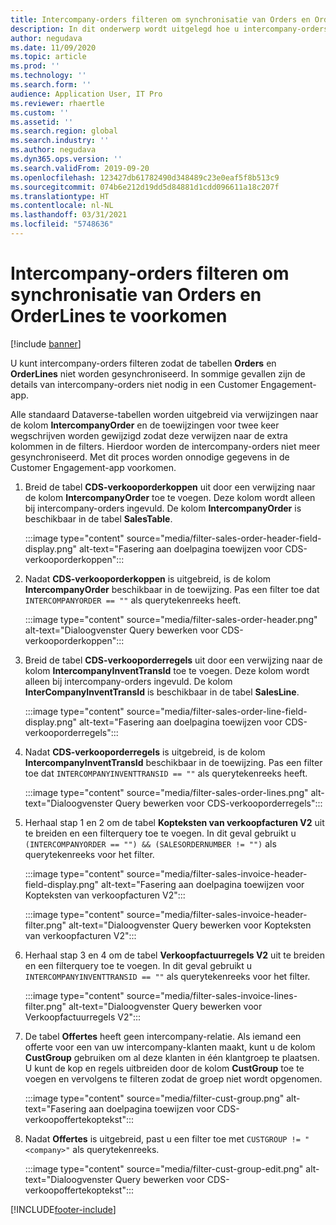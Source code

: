 ```yaml
---
title: Intercompany-orders filteren om synchronisatie van Orders en OrderLines te voorkomen
description: In dit onderwerp wordt uitgelegd hoe u intercompany-orders filtert, zodat de entiteiten Orders en Orderlines niet worden gesynchroniseerd.
author: negudava
ms.date: 11/09/2020
ms.topic: article
ms.prod: ''
ms.technology: ''
ms.search.form: ''
audience: Application User, IT Pro
ms.reviewer: rhaertle
ms.custom: ''
ms.assetid: ''
ms.search.region: global
ms.search.industry: ''
ms.author: negudava
ms.dyn365.ops.version: ''
ms.search.validFrom: 2019-09-20
ms.openlocfilehash: 123427db61782490d348489c23e0eaf5f8b513c9
ms.sourcegitcommit: 074b6e212d19dd5d84881d1cdd096611a18c207f
ms.translationtype: HT
ms.contentlocale: nl-NL
ms.lasthandoff: 03/31/2021
ms.locfileid: "5748636"
---
```

# <a name="filter-intercompany-orders-to-avoid-syncing-orders-and-orderlines"></a>Intercompany-orders filteren om synchronisatie van Orders en OrderLines te voorkomen

[!include [banner](../../includes/banner.md)]

U kunt intercompany-orders filteren zodat de tabellen **Orders** en **OrderLines** niet worden gesynchroniseerd. In sommige gevallen zijn de details van intercompany-orders niet nodig in een Customer Engagement-app.

Alle standaard Dataverse-tabellen worden uitgebreid via verwijzingen naar de kolom **IntercompanyOrder** en de toewijzingen voor twee keer wegschrijven worden gewijzigd zodat deze verwijzen naar de extra kolommen in de filters. Hierdoor worden de intercompany-orders niet meer gesynchroniseerd. Met dit proces worden onnodige gegevens in de Customer Engagement-app voorkomen.

1. Breid de tabel **CDS-verkooporderkoppen** uit door een verwijzing naar de kolom **IntercompanyOrder** toe te voegen. Deze kolom wordt alleen bij intercompany-orders ingevuld. De kolom **IntercompanyOrder** is beschikbaar in de tabel **SalesTable**.

    :::image type="content" source="media/filter-sales-order-header-field-display.png" alt-text="Fasering aan doelpagina toewijzen voor CDS-verkooporderkoppen":::

2. Nadat **CDS-verkooporderkoppen** is uitgebreid, is de kolom **IntercompanyOrder** beschikbaar in de toewijzing. Pas een filter toe dat `INTERCOMPANYORDER == ""` als querytekenreeks heeft.

    :::image type="content" source="media/filter-sales-order-header.png" alt-text="Dialoogvenster Query bewerken voor CDS-verkooporderkoppen":::

3. Breid de tabel **CDS-verkooporderregels** uit door een verwijzing naar de kolom **IntercompanyInventTransId** toe te voegen. Deze kolom wordt alleen bij intercompany-orders ingevuld. De kolom **InterCompanyInventTransId** is beschikbaar in de tabel **SalesLine**.

    :::image type="content" source="media/filter-sales-order-line-field-display.png" alt-text="Fasering aan doelpagina toewijzen voor CDS-verkooporderregels":::

4. Nadat **CDS-verkooporderregels** is uitgebreid, is de kolom **IntercompanyInventTransId** beschikbaar in de toewijzing. Pas een filter toe dat `INTERCOMPANYINVENTTRANSID == ""` als querytekenreeks heeft.

    :::image type="content" source="media/filter-sales-order-lines.png" alt-text="Dialoogvenster Query bewerken voor CDS-verkooporderregels":::

5. Herhaal stap 1 en 2 om de tabel **Kopteksten van verkoopfacturen V2** uit te breiden en een filterquery toe te voegen. In dit geval gebruikt u `(INTERCOMPANYORDER == "") && (SALESORDERNUMBER != "")` als querytekenreeks voor het filter.

    :::image type="content" source="media/filter-sales-invoice-header-field-display.png" alt-text="Fasering aan doelpagina toewijzen voor Kopteksten van verkoopfacturen V2":::

    :::image type="content" source="media/filter-sales-invoice-header-filter.png" alt-text="Dialoogvenster Query bewerken voor Kopteksten van verkoopfacturen V2":::

6. Herhaal stap 3 en 4 om de tabel **Verkoopfactuurregels V2** uit te breiden en een filterquery toe te voegen. In dit geval gebruikt u `INTERCOMPANYINVENTTRANSID == ""` als querytekenreeks voor het filter.

    :::image type="content" source="media/filter-sales-invoice-lines-filter.png" alt-text="Dialoogvenster Query bewerken voor Verkoopfactuurregels V2":::

7. De tabel **Offertes** heeft geen intercompany-relatie. Als iemand een offerte voor een van uw intercompany-klanten maakt, kunt u de kolom **CustGroup** gebruiken om al deze klanten in één klantgroep te plaatsen. U kunt de kop en regels uitbreiden door de kolom **CustGroup** toe te voegen en vervolgens te filteren zodat de groep niet wordt opgenomen.

    :::image type="content" source="media/filter-cust-group.png" alt-text="Fasering aan doelpagina toewijzen voor CDS-verkoopoffertekoptekst":::

8. Nadat **Offertes** is uitgebreid, past u een filter toe met `CUSTGROUP != "<company>"` als querytekenreeks.

    :::image type="content" source="media/filter-cust-group-edit.png" alt-text="Dialoogvenster Query bewerken voor CDS-verkoopoffertekoptekst":::


[!INCLUDE[footer-include](../../../../includes/footer-banner.md)]